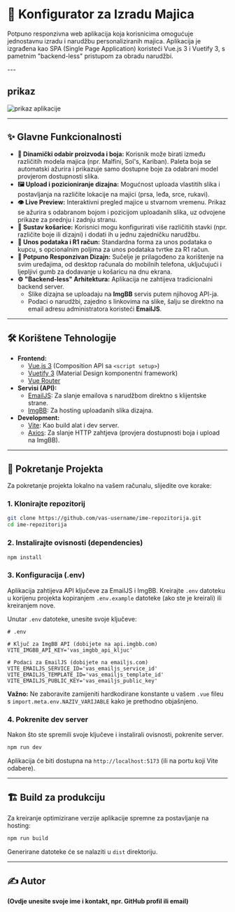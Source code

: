 # 👕 Konfigurator za Izradu Majica

Potpuno responzivna web aplikacija koja korisnicima omogućuje jednostavnu izradu i narudžbu personaliziranih majica. Aplikacija je izgrađena kao SPA (Single Page Application) koristeći Vue.js 3 i Vuetify 3, s pametnim "backend-less" pristupom za obradu narudžbi.

[](https://www.google.com/search?q=) ---

## prikaz

![prikaz aplikacije](https://media.discordapp.net/attachments/1160268258881056859/1391430720978681877/image.png?ex=686bde57&is=686a8cd7&hm=c5addc6cef8ece0caf412a672f2e08accb068cf543d158835eea72e88cdf9de2&=&format=webp&quality=lossless&width=1441&height=856)

-----

## ✨ Glavne Funkcionalnosti

  - **🎨 Dinamički odabir proizvoda i boja:** Korisnik može birati između različitih modela majica (npr. Malfini, Sol's, Kariban). Paleta boja se automatski ažurira i prikazuje samo dostupne boje za odabrani model provjerom dostupnosti slika.
  - **🖼️ Upload i pozicioniranje dizajna:** Mogućnost uploada vlastitih slika i postavljanja na različite lokacije na majici (prsa, leđa, srce, rukavi).
  - **👁️ Live Preview:** Interaktivni pregled majice u stvarnom vremenu. Prikaz se ažurira s odabranom bojom i pozicijom uploadanih slika, uz odvojene prikaze za prednju i zadnju stranu.
  - **🛒 Sustav košarice:** Korisnici mogu konfigurirati više različitih stavki (npr. različite boje ili dizajni) i dodati ih u jednu zajedničku narudžbu.
  - **📝 Unos podataka i R1 račun:** Standardna forma za unos podataka o kupcu, s opcionalnim poljima za unos podataka tvrtke za R1 račun.
  - **📱 Potpuno Responzivan Dizajn:** Sučelje je prilagođeno za korištenje na svim uređajima, od desktop računala do mobilnih telefona, uključujući i ljepljivi gumb za dodavanje u košaricu na dnu ekrana.
  - **⚙️ "Backend-less" Arhitektura:** Aplikacija ne zahtijeva tradicionalni backend server.
      - Slike dizajna se uploadaju na **ImgBB** servis putem njihovog API-ja.
      - Podaci o narudžbi, zajedno s linkovima na slike, šalju se direktno na email adresu administratora koristeći **EmailJS**.

-----

## 🛠️ Korištene Tehnologije

  - **Frontend:**
      - [Vue.js 3](https://vuejs.org/) (Composition API sa `<script setup>`)
      - [Vuetify 3](https://vuetifyjs.com/) (Material Design komponentni framework)
      - [Vue Router](https://router.vuejs.org/)
  - **Servisi (API):**
      - [EmailJS](https://www.emailjs.com/): Za slanje emailova s narudžbom direktno s klijentske strane.
      - [ImgBB](https://api.imgbb.com/): Za hosting uploadanih slika dizajna.
  - **Development:**
      - [Vite](https://vitejs.dev/): Kao build alat i dev server.
      - [Axios](https://axios-http.com/): Za slanje HTTP zahtjeva (provjera dostupnosti boja i upload na ImgBB).

-----

## 🚀 Pokretanje Projekta

Za pokretanje projekta lokalno na vašem računalu, slijedite ove korake:

### 1\. Klonirajte repozitorij

```bash
git clone https://github.com/vas-username/ime-repozitorija.git
cd ime-repozitorija
```

### 2\. Instalirajte ovisnosti (dependencies)

```bash
npm install
```

### 3\. Konfiguracija (.env)

Aplikacija zahtijeva API ključeve za EmailJS i ImgBB. Kreirajte `.env` datoteku u korijenu projekta kopiranjem `.env.example` datoteke (ako ste je kreirali) ili kreiranjem nove.

Unutar `.env` datoteke, unesite svoje ključeve:

```env
# .env

# Ključ za ImgBB API (dobijete na api.imgbb.com)
VITE_IMGBB_API_KEY='vas_imgbb_api_kljuc'

# Podaci za EmailJS (dobijete na emailjs.com)
VITE_EMAILJS_SERVICE_ID='vas_emailjs_service_id'
VITE_EMAILJS_TEMPLATE_ID='vas_emailjs_template_id'
VITE_EMAILJS_PUBLIC_KEY='vas_emailjs_public_key'
```

**Važno:** Ne zaboravite zamijeniti hardkodirane konstante u vašem `.vue` fileu s `import.meta.env.NAZIV_VARIJABLE` kako je prethodno objašnjeno.

### 4\. Pokrenite dev server

Nakon što ste spremili svoje ključeve i instalirali ovisnosti, pokrenite server.

```bash
npm run dev
```

Aplikacija će biti dostupna na `http://localhost:5173` (ili na portu koji Vite odabere).

-----

## 🏗️ Build za produkciju

Za kreiranje optimizirane verzije aplikacije spremne za postavljanje na hosting:

```bash
npm run build
```

Generirane datoteke će se nalaziti u `dist` direktoriju.

-----

## ✍️ Autor

**(Ovdje unesite svoje ime i kontakt, npr. GitHub profil ili email)**
